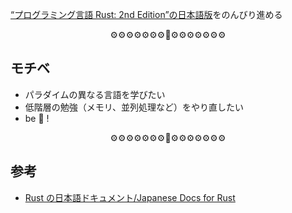 [“プログラミング言語 Rust: 2nd Edition”の日本語版](https://doc.rust-jp.rs/book/second-edition/foreword.html)をのんびり進める

<p align="center">⚙⚙⚙⚙️⚙️⚙️️⚙️🦀⚙️⚙⚙️⚙⚙⚙️⚙️️</p>

## モチベ

- パラダイムの異なる言語を学びたい
- 低階層の勉強（メモリ、並列処理など）をやり直したい
- be 🦀 !

<p align="center">⚙️⚙️⚙️⚙⚙️⚙️⚙🦀⚙️⚙️⚙⚙️⚙️⚙⚙️</p>

## 参考

- [Rust の日本語ドキュメント/Japanese Docs for Rust](https://doc.rust-jp.rs/)
